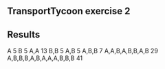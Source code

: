 ## TransportTycoon exercise 2

## Results

A 5
B 5
A,A 13
B,B 5
A,B 5
A,B,B 7
A,A,B,A,B,B,A,B 29
A,B,B,B,A,B,A,A,A,B,B,B 41
